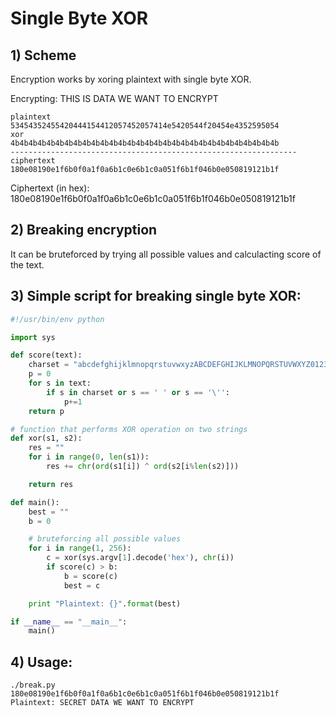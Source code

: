 # Single Byte XOR

## 1) Scheme
Encryption works by xoring plaintext with single byte XOR.

Encrypting: THIS IS DATA WE WANT TO ENCRYPT
```
plaintext  53454352455420444154412057452057414e5420544f20454e4352595054
xor        4b4b4b4b4b4b4b4b4b4b4b4b4b4b4b4b4b4b4b4b4b4b4b4b4b4b4b4b4b4b
----------------------------------------------------------------
ciphertext 180e08190e1f6b0f0a1f0a6b1c0e6b1c0a051f6b1f046b0e050819121b1f

```
Ciphertext (in hex): 180e08190e1f6b0f0a1f0a6b1c0e6b1c0a051f6b1f046b0e050819121b1f

## 2) Breaking encryption
It can be bruteforced by trying all possible values and calculacting score of the text.

## 3) Simple script for breaking single byte XOR:

```python
#!/usr/bin/env python

import sys

def score(text):
	charset = "abcdefghijklmnopqrstuvwxyzABCDEFGHIJKLMNOPQRSTUVWXYZ0123456789,.'\n"
	p = 0
	for s in text:
		if s in charset or s == ' ' or s == '\'':
			p+=1
	return p

# function that performs XOR operation on two strings
def xor(s1, s2):
	res = ""
	for i in range(0, len(s1)):
		res += chr(ord(s1[i]) ^ ord(s2[i%len(s2)]))

	return res

def main():
	best = ""
	b = 0

    # bruteforcing all possible values
	for i in range(1, 256):
		c = xor(sys.argv[1].decode('hex'), chr(i))
		if score(c) > b:
			b = score(c)
			best = c

    print "Plaintext: {}".format(best)

if __name__ == "__main__":
	main()
```

## 4) Usage:

```
./break.py 180e08190e1f6b0f0a1f0a6b1c0e6b1c0a051f6b1f046b0e050819121b1f
Plaintext: SECRET DATA WE WANT TO ENCRYPT
```

